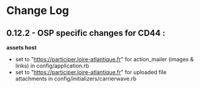# Change Log


## 0.12.2 - OSP specific changes for CD44 :

**assets host**
- set to "https://participer.loire-atlantique.fr" for action_mailer (images & links) in config/application.rb
- set to "https://participer.loire-atlantique.fr" for uploaded file attachments in config/initializers/carrierwave.rb
